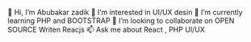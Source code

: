 👋 Hi, I’m Abubakar zadik
👀 I’m interested in UI/UX desin
🌱 I’m currently learning PHP and BOOTSTRAP
💞️ I’m looking to collaborate on OPEN SOURCE Writen Reacjs
📫 Ask me about React , PHP UI/UX



